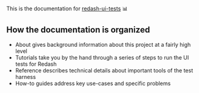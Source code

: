 This is the documentation for [redash-ui-tests][repo] 📊

## How the documentation is organized

- About gives background information about this project at a fairly high level
- Tutorials take you by the hand through a series of steps to run the UI tests for Redash
- Reference describes technical details about important tools of the test harness
- How-to guides address key use-cases and specific problems

[repo]: https://github.com/mozilla/redash-ui-tests
